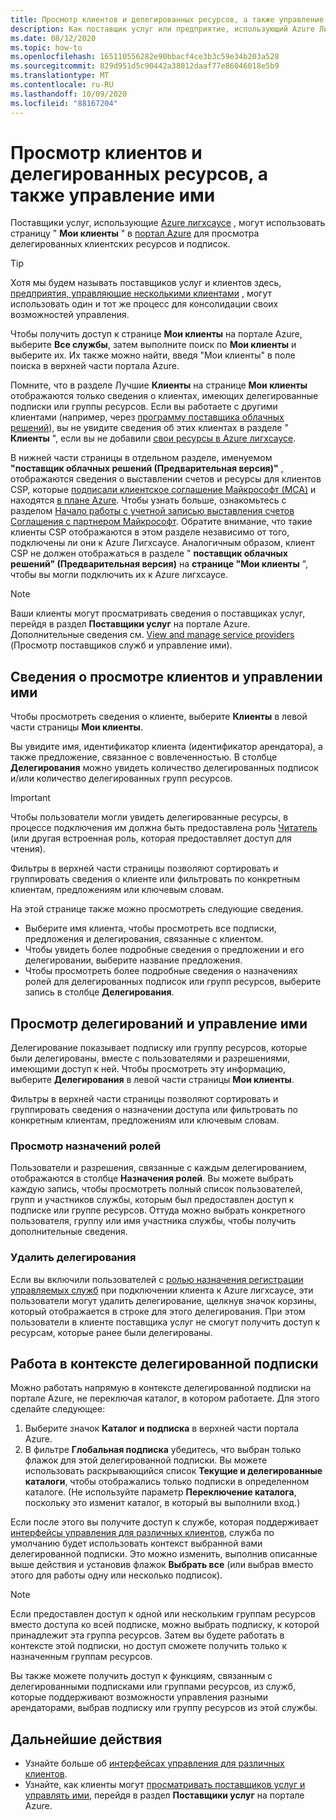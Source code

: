 ```yaml
---
title: Просмотр клиентов и делегированных ресурсов, а также управление ими
description: Как поставщик услуг или предприятие, использующий Azure Лигхсаусе, вы можете просмотреть все делегированные ресурсы и подписки, перейдя к моим клиентам в портал Azure.
ms.date: 08/12/2020
ms.topic: how-to
ms.openlocfilehash: 165110556282e90bbacf4ce3b3c59e34b203a528
ms.sourcegitcommit: 829d951d5c90442a38012daaf77e86046018e5b9
ms.translationtype: MT
ms.contentlocale: ru-RU
ms.lasthandoff: 10/09/2020
ms.locfileid: "88167204"
---
```

# <a name="view-and-manage-customers-and-delegated-resources"></a>Просмотр клиентов и делегированных ресурсов, а также управление ими

Поставщики услуг, использующие [Azure лигхсаусе](../overview.md) , могут использовать страницу " **Мои клиенты** " в [портал Azure](https://portal.azure.com) для просмотра делегированных клиентских ресурсов и подписок. 

> [!TIP]
> Хотя мы будем называть поставщиков услуг и клиентов здесь, [предприятия, управляющие несколькими клиентами](../concepts/enterprise.md) , могут использовать один и тот же процесс для консолидации своих возможностей управления.

Чтобы получить доступ к странице **Мои клиенты** на портале Azure, выберите **Все службы**, затем выполните поиск по **Мои клиенты** и выберите их. Их также можно найти, введя "Мои клиенты" в поле поиска в верхней части портала Azure.

Помните, что в разделе Лучшие **Клиенты** на странице **Мои клиенты** отображаются только сведения о клиентах, имеющих делегированные подписки или группы ресурсов. Если вы работаете с другими клиентами (например, через [программу поставщика облачных решений](/partner-center/csp-overview)), вы не увидите сведения об этих клиентах в разделе " **Клиенты** ", если вы не добавили [свои ресурсы в Azure лигхсаусе](onboard-customer.md).

В нижней части страницы в отдельном разделе, именуемом **"поставщик облачных решений (Предварительная версия)"** , отображаются сведения о выставлении счетов и ресурсы для клиентов CSP, которые [подписали клиентское соглашение Майкрософт (MCA)](/partner-center/confirm-customer-agreement) и находятся [в плане Azure](/partner-center/azure-plan-get-started). Чтобы узнать больше, ознакомьтесь с разделом [Начало работы с учетной записью выставления счетов Соглашения с партнером Майкрософт](../../cost-management-billing/understand/mpa-overview.md). Обратите внимание, что такие клиенты CSP отображаются в этом разделе независимо от того, подключены ли они к Azure Лигхсаусе. Аналогичным образом, клиент CSP не должен отображаться в разделе " **поставщик облачных решений" (Предварительная версия)** на **странице "Мои клиенты** ", чтобы вы могли подключить их к Azure лигхсаусе.

> [!NOTE]
> Ваши клиенты могут просматривать сведения о поставщиках услуг, перейдя в раздел **Поставщики услуг** на портале Azure. Дополнительные сведения см. [View and manage service providers](view-manage-service-providers.md) (Просмотр поставщиков служб и управление ими).

## <a name="view-and-manage-customer-details"></a>Сведения о просмотре клиентов и управлении ими

Чтобы просмотреть сведения о клиенте, выберите **Клиенты** в левой части страницы **Мои клиенты**.

Вы увидите имя, идентификатор клиента (идентификатор арендатора), а также предложение, связанное с вовлеченностью. В столбце **Делегирования** можно увидеть количество делегированных подписок и/или количество делегированных групп ресурсов.

> [!IMPORTANT]
> Чтобы пользователи могли увидеть делегированные ресурсы, в процессе подключения им должна быть предоставлена роль [Читатель](../../role-based-access-control/built-in-roles.md#reader) (или другая встроенная роль, которая предоставляет доступ для чтения).

Фильтры в верхней части страницы позволяют сортировать и группировать сведения о клиенте или фильтровать по конкретным клиентам, предложениям или ключевым словам.

На этой странице также можно просмотреть следующие сведения.

- Выберите имя клиента, чтобы просмотреть все подписки, предложения и делегирования, связанные с клиентом.
- Чтобы увидеть более подробные сведения о предложении и его делегировании, выберите название предложения.
- Чтобы просмотреть более подробные сведения о назначениях ролей для делегированных подписок или групп ресурсов, выберите запись в столбце **Делегирования**.

## <a name="view-and-manage-delegations"></a>Просмотр делегирований и управление ими

Делегирование показывает подписку или группу ресурсов, которые были делегированы, вместе с пользователями и разрешениями, имеющими доступ к ней. Чтобы просмотреть эту информацию, выберите **Делегирования** в левой части страницы **Мои клиенты**.

Фильтры в верхней части страницы позволяют сортировать и группировать сведения о назначении доступа или фильтровать по конкретным клиентам, предложениям или ключевым словам.

### <a name="view-role-assignments"></a>Просмотр назначений ролей

Пользователи и разрешения, связанные с каждым делегированием, отображаются в столбце **Назначения ролей**. Вы можете выбрать каждую запись, чтобы просмотреть полный список пользователей, групп и участников службы, которым был предоставлен доступ к подписке или группе ресурсов. Оттуда можно выбрать конкретного пользователя, группу или имя участника службы, чтобы получить дополнительные сведения.

### <a name="remove-delegations"></a>Удалить делегирования

Если вы включили пользователей с [ролью назначения регистрации управляемых служб](../../role-based-access-control/built-in-roles.md#managed-services-registration-assignment-delete-role) при подключении клиента к Azure лигхсаусе, эти пользователи могут удалить делегирование, щелкнув значок корзины, который отображается в строке для этого делегирования. При этом пользователи в клиенте поставщика услуг не смогут получить доступ к ресурсам, которые ранее были делегированы.

## <a name="work-in-the-context-of-a-delegated-subscription"></a>Работа в контексте делегированной подписки

Можно работать напрямую в контексте делегированной подписки на портале Azure, не переключая каталог, в котором работаете. Для этого сделайте следующее:

1. Выберите значок **Каталог и подписка** в верхней части портала Azure.
2. В фильтре **Глобальная подписка** убедитесь, что выбран только флажок для этой делегированной подписки. Вы можете использовать раскрывающийся список **Текущие и делегированные каталоги**, чтобы отображались только подписки в определенном каталоге. (Не используйте параметр **Переключение каталога**, поскольку это изменит каталог, в который вы выполнили вход.)

Если после этого вы получите доступ к службе, которая поддерживает [интерфейсы управления для различных клиентов](../concepts/cross-tenant-management-experience.md), служба по умолчанию будет использовать контекст выбранной вами делегированной подписки. Это можно изменить, выполнив описанные выше действия и установив флажок **Выбрать все** (или выбрав вместо этого для работы одну или несколько подписок).

> [!NOTE]
> Если предоставлен доступ к одной или нескольким группам ресурсов вместо доступа ко всей подписке, можно выбрать подписку, к которой принадлежит эта группа ресурсов. Затем вы будете работать в контексте этой подписки, но доступ сможете получить только к назначенным группам ресурсов.

Вы также можете получить доступ к функциям, связанным с делегированными подписками или группами ресурсов, из служб, которые поддерживают возможности управления разными арендаторами, выбрав подписку или группу ресурсов из этой службы.

## <a name="next-steps"></a>Дальнейшие действия

- Узнайте больше об [интерфейсах управления для различных клиентов](../concepts/cross-tenant-management-experience.md).
- Узнайте, как клиенты могут [просматривать поставщиков услуг и управлять ими](view-manage-service-providers.md), перейдя в раздел **Поставщики услуг** на портале Azure.
